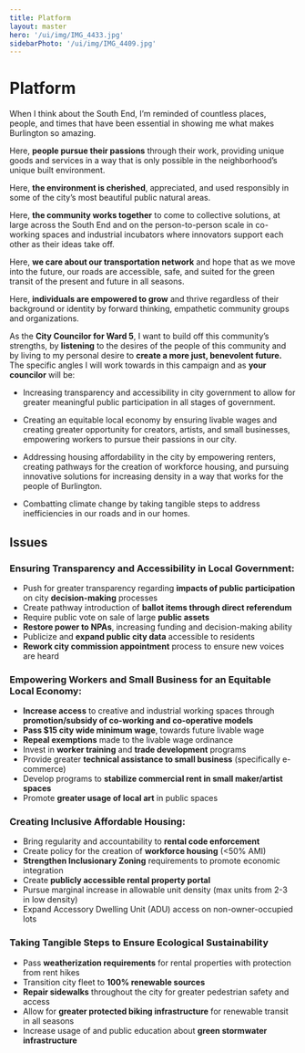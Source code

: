 ```yaml
---
title: Platform
layout: master
hero: '/ui/img/IMG_4433.jpg'
sidebarPhoto: '/ui/img/IMG_4409.jpg'
---
```

# Platform

When I think about the South End, I’m reminded of countless places, people, and times that have been essential in showing me what makes Burlington so amazing.

Here, **people pursue their passions** through their work, providing unique goods and services in a way that is only possible in the neighborhood’s unique built environment.

Here, **the environment is cherished**, appreciated, and used responsibly in some of the city’s most beautiful public natural areas. 

Here, **the community works together** to come to collective solutions, at large across the South End and on the person-to-person scale in co-working spaces and industrial incubators where innovators support each other as their ideas take off.

Here, **we care about our transportation network** and hope that as we move into the future, our roads are accessible, safe, and suited for the green transit of the present and future in all seasons.

Here, **individuals are empowered to grow** and thrive regardless of their background or identity by forward thinking, empathetic community groups and organizations.

As the **City Councilor for Ward 5**, I want to build off this community’s strengths, by **listening** to the desires of the people of this community and by living to my personal desire to **create a more just, benevolent future.** The specific angles I will work towards in this campaign and as **your councilor** will be:

* Increasing transparency and accessibility in city government to allow for greater meaningful public participation in all stages of government.

* Creating an equitable local economy by ensuring livable wages and creating greater opportunity for creators, artists, and small businesses, empowering workers to pursue their passions in our city.

* Addressing housing affordability in the city by empowering renters, creating pathways for the creation of workforce housing, and pursuing innovative solutions for increasing density in a way that works for the people of Burlington.

* Combatting climate change by taking tangible steps to address inefficiencies in our roads and in our homes.

## Issues

### Ensuring Transparency and Accessibility in Local Government:

* Push for greater transparency regarding **impacts of public participation** on city **decision-making** processes
* Create pathway introduction of **ballot items through direct referendum**
* Require public vote on sale of large **public assets**
* **Restore power to NPAs**, increasing funding and decision-making ability
* Publicize and **expand public city data** accessible to residents
* **Rework city commission appointment** process to ensure new voices are heard

### Empowering Workers and Small Business for an Equitable Local Economy:

* **Increase access** to creative and industrial working spaces through **promotion/subsidy of co-working and co-operative models**
* **Pass $15 city wide minimum wage**, towards future livable wage
* **Repeal exemptions** made to the livable wage ordinance
* Invest in **worker training** and **trade development** programs
* Provide greater **technical assistance to small business** (specifically e-commerce)
* Develop programs to **stabilize commercial rent in small maker/artist spaces**
* Promote **greater usage of local art** in public spaces

### Creating Inclusive Affordable Housing:

* Bring regularity and accountability to **rental code enforcement**
* Create policy for the creation of **workforce housing** (<50% AMI)
* **Strengthen Inclusionary Zoning** requirements to promote economic integration
* Create **publicly accessible rental property portal**
* Pursue marginal increase in allowable unit density (max units from 2-3 in low density)
* Expand Accessory Dwelling Unit (ADU) access on non-owner-occupied lots

### Taking Tangible Steps to Ensure Ecological Sustainability

* Pass **weatherization requirements** for rental properties with protection from rent hikes
* Transition city fleet to **100% renewable sources**
* **Repair sidewalks** throughout the city for greater pedestrian safety and access
* Allow for **greater protected biking infrastructure** for renewable transit in all seasons
* Increase usage of and public education about **green stormwater infrastructure**